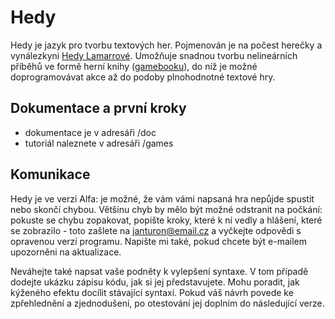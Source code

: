 # Hedy
Hedy je jazyk pro tvorbu textových her. Pojmenován je na počest herečky a vynálezkyni [Hedy Lamarrové](https://en.wikipedia.org/wiki/Hedy_Lamarr). Umožňuje snadnou tvorbu nelineárních příběhů ve formě herní knihy ([gamebooku](https://cs.wikipedia.org/wiki/Gamebook)), do níž je možné doprogramovávat akce až do podoby plnohodnotné textové hry.

## Dokumentace a první kroky
- dokumentace je v adresáři /doc
- tutoriál naleznete v adresáři /games

## Komunikace
Hedy je ve verzi Alfa: je možné, že vám vámi napsaná hra nepůjde spustit nebo skončí chybou. Většinu chyb by mělo být možné odstranit na počkání: pokuste se chybu zopakovat, popište kroky, které k ní vedly a hlášení, které se zobrazilo - toto zašlete na janturon@email.cz a vyčkejte odpovědi s opravenou verzí programu. Napište mi také, pokud chcete být e-mailem upozorněni na aktualizace.

Neváhejte také napsat vaše podněty k vylepšení syntaxe. V tom případě dodejte ukázku zápisu kódu, jak si jej představujete. Mohu poradit, jak kýženého efektu docílit stávající syntaxí. Pokud váš návrh povede ke zpřehlednění a zjednodušení, po otestování jej doplním do následující verze.
